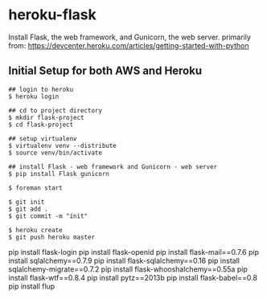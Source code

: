 heroku-flask
====================
Install Flask, the web framework, and Gunicorn, the web server.
primarily from: https://devcenter.heroku.com/articles/getting-started-with-python

Initial Setup for both AWS and Heroku 
-----
	## login to heroku 
	$ heroku login
	
	## cd to project directory 
	$ mkdir flask-project
	$ cd flask-project
	
	## setup virtualenv
	$ virtualenv venv --distribute
	$ source venv/bin/activate
	
	## install Flask - web framework and Gunicorn - web server 
	$ pip install Flask gunicorn
	
	$ foreman start
	
	$ git init
	$ git add .
	$ git commit -m "init"
	
	$ heroku create
	$ git push heroku master
	
pip install flask-login
pip install flask-openid
pip install flask-mail==0.7.6
pip install sqlalchemy==0.7.9
pip install flask-sqlalchemy==0.16
pip install sqlalchemy-migrate==0.7.2
pip install flask-whooshalchemy==0.55a
pip install flask-wtf==0.8.4
pip install pytz==2013b
pip install flask-babel==0.8
pip install flup	
	